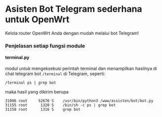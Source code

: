 <h1>Asisten Bot Telegram sederhana untuk OpenWrt</h1>
<p>Kelola router OpenWrt Anda dengan mudah melalui bot Telegram!</p>
</div>

### Penjelasan setiap fungsi module

#### terminal.py
modul untuk mengeksekusi perintah terminal dan menampilkan hasilnya di chat telegram bot
`/terminal` di Telegram, seperti:
```
/terminal ps | grep bot
```
maka hasil yang dikirim berupa
```
31006 root     52676 S    /usr/bin/python3 /www/assisten/bot/bot.py
31155 root      1320 S    /bin/sh -c ps | grep bot
31158 root      1316 S    grep bot
```

